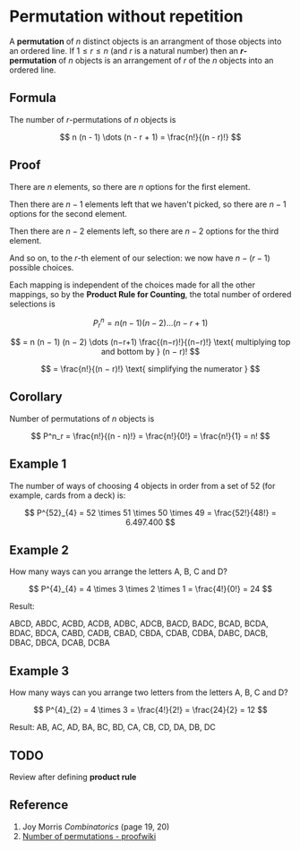 # Permutation without repetition

A **permutation** of $n$ distinct objects is an arrangment of those objects into an ordered line. If $1 \leq r \leq n$ (and $r$ is a natural number) then an **$r$-permutation** of $n$ objects is an arrangement of $r$ of the $n$ objects into an ordered line.

## Formula

The number of $r$-permutations of $n$ objects is

$$
n (n - 1) \dots (n - r + 1) = \frac{n!}{(n - r)!}
$$

## Proof

There are $n$ elements, so there are $n$ options for the first element.

Then there are $n − 1$ elements left that we haven't picked, so there are $n − 1$ options for the second element.

Then there are $n − 2$ elements left, so there are $n − 2$ options for the third element.

And so on, to the $r$-th element of our selection: we now have $n − (r − 1)$ possible choices.

Each mapping is independent of the choices made for all the other mappings, so by the **Product Rule for Counting**, the total number of ordered selections is

$$
P^n_r = n (n − 1) (n − 2) \dots (n −r + 1)
$$

$$
= n (n − 1) (n − 2) \dots (n−r+1) \frac{(n−r)!}{(n−r)!} \text{ multiplying top and bottom by } (n − r)!
$$

$$
= \frac{n!}{(n − r)!} \text{ simplifying the numerator }
$$

## Corollary

Number of permutations of $n$ objects is

$$
P^n_r = \frac{n!}{(n - n)!} = \frac{n!}{0!} = \frac{n!}{1} = n!
$$

## Example 1

The number of ways of choosing $4$ objects in order from a set of $52$ (for example, cards from a deck) is:

$$
P^{52}_{4} = 52 \times 51 \times 50 \times 49 = \frac{52!}{48!} = 6.497.400
$$

## Example 2

How many ways can you arrange the letters A, B, C and D?

$$
P^{4}_{4} = 4 \times 3 \times 2 \times 1 = \frac{4!}{0!} = 24
$$

Result:

ABCD, ABDC, ACBD, ACDB, ADBC, ADCB,
BACD, BADC, BCAD, BCDA, BDAC, BDCA,
CABD, CADB, CBAD, CBDA, CDAB, CDBA,
DABC, DACB, DBAC, DBCA, DCAB, DCBA

## Example 3

How many ways can you arrange two letters from the letters A, B, C and D?

$$
P^{4}_{2} = 4 \times 3 = \frac{4!}{2!} = \frac{24}{2} = 12
$$

Result: AB, AC, AD, BA, BC, BD, CA, CB, CD, DA, DB, DC

## TODO

Review after defining **product rule**

## Reference

1. Joy Morris *Combinatorics* (page 19, 20)
2. [Number of permutations - proofwiki](https://proofwiki.org/wiki/Number_of_Permutations)